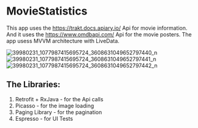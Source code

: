 # MovieStatistics
This app uses the https://trakt.docs.apiary.io/ Api for movie information. And it uses the https://www.omdbapi.com/ Api for the movie posters.
The app usess MVVM architecture with LiveData. 

![39980231_1077987415695724_3608631049652797440_n](https://user-images.githubusercontent.com/19889778/44469833-03abd000-a631-11e8-88a4-5e3d1124fb6e.jpg)    ![39980231_1077987415695724_3608631049652797441_n](https://user-images.githubusercontent.com/19889778/44470002-55545a80-a631-11e8-8ff9-996668709117.jpg)    ![39980231_1077987415695724_3608631049652797442_n](https://user-images.githubusercontent.com/19889778/44470313-08bd4f00-a632-11e8-9d85-356dac593d72.jpg) 
## The Libraries:
1. Retrofit + RxJava - for the Api calls 
2. Picasso - for the image loading
3. Paging Library - for the pagination
4. Espresso - for UI Tests


